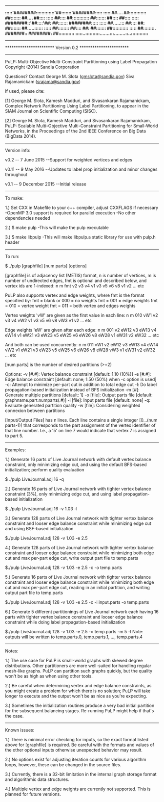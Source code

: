 ***********************************************************
****:::::'########:::::::::::::'##:::::::'########:::::****
****::::: ##.... ##:::::::::::: ##::::::: ##.... ##::::****
****::::: ##:::: ##:::::::::::: ##::::::: ##:::: ##::::****
****::::: ########::'##::::'##: ##::::::: ########:::::****
****::::: ##.....::: ##:::: ##: ##::::::: ##.....::::::****
****::::: ##:::::::: ##:::: ##: ##::::::: ##:::::::::::****
****::::: ##::::::::. #######:: ########: ##:::::::::::****
****:::::..::::::::::.......:::........::..::::::::::::****
***********************************************************
*********************** Version 0.2 ***********************
********************************************************************************

 PuLP: Multi-Objective Multi-Constraint Partitioning using Label Propagation
              Copyright (2014) Sandia Corporation

Questions?  Contact George M. Slota    (gmslota@sandia.gov)
                    Siva Rajamanickam  (srajama@sandia.gov)

If used, please cite:

[1] George M. Slota, Kamesh Madduri, and Sivasankaran Rajamanickam, Complex Network Partitioning Using Label Partitioning, to appear in the SIAM Journal on Scientific Computing (SISC).

[2] George M. Slota, Kamesh Madduri, and Sivasankaran Rajamanickam, PuLP: Scalable Multi-Objective Multi-Constraint Partitioning for Small-World Networks, in the Proceedings of the 2nd IEEE Conference on Big Data (BigData 2014).

********************************************************************************
Version info:

v0.2 -- 7 June 2015
--Support for weighted vertices and edges

v0.11 -- 9 May 2016
--Updates to label prop initialization and minor changes throughout

v0.1 -- 9 December 2015
--Initial release


********************************************************************************
To make:

1.) Set CXX in Makefile to your c++ compiler, adjust CXXFLAGS if necessary
-OpenMP 3.0 support is required for parallel execution
-No other dependencies needed

2.) $ make pulp
-This will make the pulp executable

3.) $ make libpulp
-This will make libpulp.a static library for use with pulp.h header


********************************************************************************
To run:

$ ./pulp [graphfile] [num parts] [options]

[graphfile] is of adjacency list (METIS) format, n is number of vertices, m is number of undirected edges, fmt is optional and described below, and vertex ids are 1-indexed:
n m fmt
v2 v3 v4
v1 v3 v5 v6 v8
v1 v2
... etc

PuLP also supports vertex and edge weights, where fmt is the format specified by:
fmt = blank or 000 = no weights
fmt = 001 = edge weights
fmt = 010 = vertex weight
fmt = 011 = both vertex and edges weights

Vertex weights 'vW' are given as the first value in each line:
n m 010
vW1 v2 v3 v4
vW2 v1 v3 v5 v6 v8
vW3 v1 v2
... etc

Edge weights 'eW' are given after each edge:
n m 001
v2 eW12 v3 eW13 v4 eW14
v1 eW21 v3 eW23 v5 eW25 v6 eW26 v8 eW28
v1 eW31 v2 eW32
... etc

And both can be used concurrently:
n m 011
vW1 v2 eW12 v3 eW13 v4 eW14
vW2 v1 eW21 v3 eW23 v5 eW25 v6 eW26 v8 eW28
vW3 v1 eW31 v2 eW32
... etc

[num parts] is the number of desired partitions (>=2)

Options:
  -v [#.#]:
      Vertex balance constraint [default: 1.10 (10%)]
  -e [#.#]:
      Edge balance constraint [default: none; 1.50 (50%) when -c option is used]
  -c:
      Attempt to minimize per-part cut in addition to total edge cut
  -l:
      Do label propagation-based initialization instead of BFS initialization
  -m [#]:
      Generate multiple partitions [default: 1]
  -o [file]:
      Output parts file [default: graphname.part.numparts(.#)]
  -i [file]:
      Input parts file [default: none]
  -q:
      Evaluate generated partition quality
  -w [file]:
      Considering weighted connexion between partitions

[Input/Output Files] has n lines. Each line contains a single integer [0...(num parts-1)] that corresponds to the part assignment of the vertex identifier of that line number. I.e., a '5' on line 7 would indicate that vertex 7 is assigned to part 5.


********************************************************************************
Examples:

1.) Generate 16 parts of Live Journal network with default vertex balance constraint, only minimizing edge cut, and using the default BFS-based initialization; perform quality evaluation

$ ./pulp LiveJournal.adj 16 -q


2.) Generate 16 parts of Live Journal network with tighter vertex balance constraint (3%), only minimizing edge cut, and using label propagation-based initialization

$ ./pulp LiveJournal.adj 16 -v 1.03 -l


3.) Generate 128 parts of Live Journal network with tighter vertex balance constraint and looser edge balance constraint while minimizing edge cut and using BSF-based initialization

$./pulp LiveJournal.adj 128 -v 1.03 -e 2.5


4.) Generate 128 parts of Live Journal network with tighter vertex balance constraint and looser edge balance constraint while minimizing both edge cut and max per-part edge cut, write output part file to temp.parts

$./pulp LiveJournal.adj 128 -v 1.03 -e 2.5 -c -o temp.parts


5.) Generate 16 parts of Live Journal network with tighter vertex balance constraint and looser edge balance constraint while minimizing both edge cut and max per-part edge cut, reading in an initial partition, and writing output part file to temp.parts

$./pulp LiveJournal.adj 128 -v 1.03 -e 2.5 -c -i input.parts -o temp.parts


6.) Generate 5 different partitionings of Live Journal network each having 16 parts with tighter vertex balance constraint and looser edge balance constraint while doing label propagation-based initialization

$./pulp LiveJournal.adj 128 -v 1.03 -e 2.5 -o temp.parts -m 5 -l
Note: outputs will be written to temp.parts.0, temp.parts.1, ..., temp.parts.4


********************************************************************************
Notes:

1.) The use case for PuLP is small-world graphs with skewed degree distributions. Other partitioners are more well-suited for handling regular mesh-like graphs. PuLP can partition such graphs quickly, but the quality won't be as high as when using other tools.

2.) Be careful when determining vertex and edge balance constraints, as you might create a problem for which there is no solution; PuLP will take longer to execute and the output won't be as nice as you're expecting.

3.) Sometimes the initialization routines produce a very bad initial partition for the subsequent balancing stages. Re-running PuLP might help if that's the case.


********************************************************************************
Known issues:

1.) There is minimal error checking for inputs, so the exact format listed above for [graphfile] is required. Be careful with the formats and values of the other optional inputs otherwise unexpected behavior may result.

2.) No options exist for adjusting iteration counts for various algorithm loops, however, these can be changed in the source files.

3.) Currently, there is a 32-bit limitation in the internal graph storage format and algorithmic data structures.

4.) Multiple vertex and edge weights are currently not supported. This is planned for future versions.
